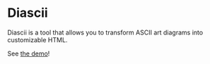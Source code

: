 # Diascii

Diascii is a tool that allows you to transform ASCII art diagrams into
customizable HTML.

See [the demo](https://ipocentro87.github.io/diascii/demo.html)!
